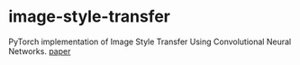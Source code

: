 # image-style-transfer
PyTorch implementation of Image Style Transfer Using Convolutional Neural Networks. [paper](https://goo.gl/NX1phe)
